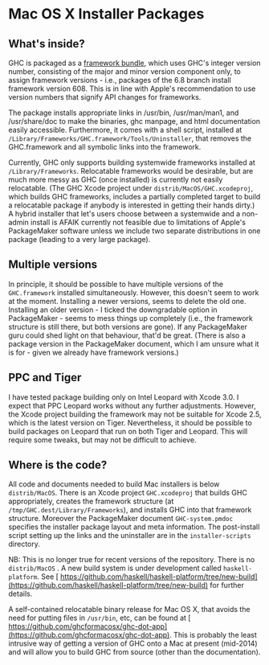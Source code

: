 # Mac OS X Installer Packages


## What's inside?



GHC is packaged as a [
framework bundle](http://developer.apple.com/documentation/MacOSX/Conceptual/BPFrameworks/Frameworks.html), which uses GHC's integer version number, consisting of the major and minor version component only, to assign framework versions - i.e., packages of the 6.8 branch install framework version 608.  This is in line with Apple's recommendation to use version numbers that signify API changes for frameworks.



The package installs appropriate links in /usr/bin, /usr/man/man1, and /usr/share/doc to make the binaries, ghc manpage, and html documentation easily accessible.  Furthermore, it comes with a shell script, installed at `/Library/Frameworks/GHC.framework/Tools/Uninstaller`, that removes the GHC.framework and all symbolic links into the framework.



Currently, GHC only supports building systemwide frameworks installed at `/Library/Frameworks`.  Relocatable frameworks would be desirable, but are much more messy as GHC (once installed) is currently not easily relocatable.  (The GHC Xcode project under `distrib/MacOS/GHC.xcodeproj`, which builds GHC frameworks, includes a partially completed target to build a relocatable package if anybody is interested in getting their hands dirty.)  A hybrid installer that let's users choose between a systemwide and a non-admin install is AFAIK currently not feasible due to limitations of Apple's PackageMaker software unless we include two separate distributions in one package (leading to a very large package).


## Multiple versions



In principle, it should be possible to have multiple versions of the `GHC.framework` installed simultaneously.  However, this doesn't seem to work at the moment.  Installing a newer versions, seems to delete the old one.  Installing an older version - I ticked the downgradable option in PackageMaker - seems to mess things up completely (i.e., the framework structure is still there, but both versions are gone).  If any PackageMaker guru could shed light on that behaviour, that'd be great.  (There is also a package version in the PackageMaker document, which I am unsure what it is for - given we already have framework versions.)


## PPC and Tiger



I have tested package building only on Intel Leopard with Xcode 3.0.  I expect that PPC Leopard works without any further adjustments.  However, the Xcode project building the framework may not be suitable for Xcode 2.5, which is the latest version on Tiger.  Nevertheless, it should be possible to build packages on Leopard that run on both Tiger and Leopard.  This will require some tweaks, but may not be difficult to achieve.


## Where is the code?



All code and documents needed to build Mac installers is below `distrib/MacOS`.  There is an Xcode project `GHC.xcodeproj` that builds GHC appropriately, creates the framework structure (at `/tmp/GHC.dest/Library/Frameworks`), and installs GHC into that framework structure.  Moreover the PackageMaker document `GHC-system.pmdoc` specifies the installer package layout and meta information.  The post-install script setting up the links and the uninstaller are in the `installer-scripts` directory. 



NB: This is no longer true for recent versions of the repository.  There is no `distrib/MacOS` .  A new build system is under development called `haskell-platform`.  See [
https://github.com/haskell/haskell-platform/tree/new-build](https://github.com/haskell/haskell-platform/tree/new-build) for further details. 



A self-contained relocatable binary release for Mac OS X, that avoids the need for putting files in `/usr/bin`, etc, can be found at [
https://github.com/ghcformacosx/ghc-dot-app](https://github.com/ghcformacosx/ghc-dot-app).  This is probably the least intrusive way of getting a version of GHC onto a Mac at present (mid-2014) and will allow you to build GHC from source (other than the documentation).  



